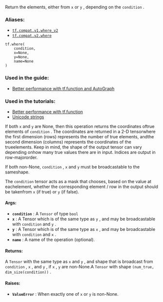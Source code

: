 
Return the elements, either from  `x`  or  `y` , depending on the  `condition` .


### Aliases:
- [ `tf.compat.v1.where_v2` ](/api_docs/python/tf/where)
- [ `tf.compat.v2.where` ](/api_docs/python/tf/where)


```
tf.where(
    condition,
    x=None,
    y=None,
    name=None
)

```



### Used in the guide:
- [Better performance with tf.function and AutoGraph](https://tensorflow.google.cn/guide/function)


### Used in the tutorials:
- [Better performance with tf.function](https://tensorflow.google.cn/tutorials/customization/performance)
- [Unicode strings](https://tensorflow.google.cn/tutorials/load_data/unicode)

If both  `x`  and  `y`  are None, then this operation returns the coordinates oftrue elements of  `condition` .  The coordinates are returned in a 2-D tensorwhere the first dimension (rows) represents the number of true elements, andthe second dimension (columns) represents the coordinates of the trueelements. Keep in mind, the shape of the output tensor can vary depending onhow many true values there are in input. Indices are output in row-majororder.

If both non-None,  `condition` ,  `x`  and  `y`  must be broadcastable to the sameshape.

The  `condition`  tensor acts as a mask that chooses, based on the value at eachelement, whether the corresponding element / row in the output should be takenfrom  `x`  (if true) or  `y`  (if false).


#### Args:
- **`condition`** : A  `Tensor`  of type  `bool` 
- **`x`** : A Tensor which is of the same type as  `y` , and may be broadcastable with `condition`  and  `y` .
- **`y`** : A Tensor which is of the same type as  `x` , and may be broadcastable with `condition`  and  `x` .
- **`name`** : A name of the operation (optional).


#### Returns:

A  `Tensor`  with the same type as  `x`  and  `y` , and shape that  is broadcast from  `condition` ,  `x` , and  `y` , if  `x` ,  `y`  are non-None.A  `Tensor`  with shape  `(num_true, dim_size(condition))` .


#### Raises:
- **`ValueError`** : When exactly one of  `x`  or  `y`  is non-None.
